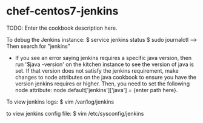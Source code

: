 # chef-centos7-jenkins

TODO: Enter the cookbook description here.

To debug the Jenkins instance:
$ service jenkins status
$ sudo journalctl --> Then search for "jenkins"
  - If you see an error saying jenkins requires a specific java version,
    then run '$java -version' on the kitchen instance to see the version
    of java is set. If that version does not satisfy the jenkins requirement,
    make changes to node attributes on the java cookbook to ensure you have
    the version jenkins requires or higher. Then, you need to set the following
    node attribute: node.default['jenkins']['java'] = {enter path here}.

To view jenkins logs:
$ vim /var/log/jenkins

to view jenkins config file:
$ vim /etc/sysconfig/jenkins
